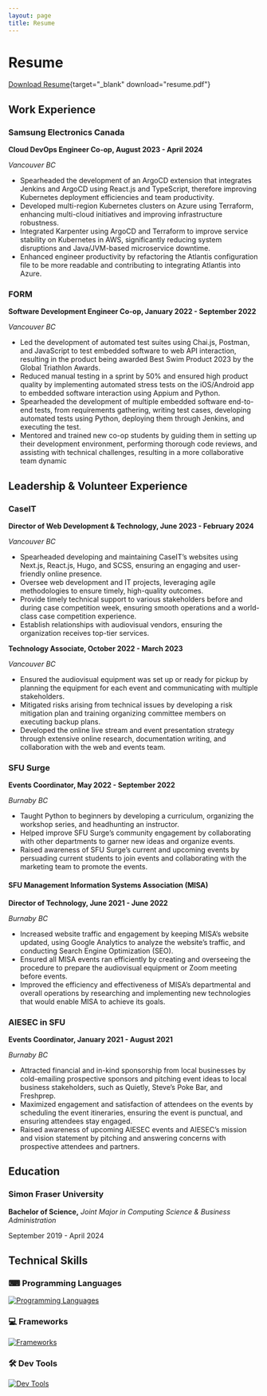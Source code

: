 ```yaml
---
layout: page
title: Resume
---
```


# Resume

[Download Resume](resume.pdf){target="_blank" download="resume.pdf"}

## Work Experience

### Samsung Electronics Canada

**Cloud DevOps Engineer Co-op, August 2023 - April 2024**

_Vancouver BC_

- Spearheaded the development of an ArgoCD extension that integrates Jenkins and ArgoCD using React.js and TypeScript, therefore improving Kubernetes deployment efficiencies and team productivity.
- Developed multi-region Kubernetes clusters on Azure using Terraform, enhancing multi-cloud initiatives and improving infrastructure robustness.
- Integrated Karpenter using ArgoCD and Terraform to improve service stability on Kubernetes in AWS, significantly reducing system disruptions and Java/JVM-based microservice downtime.
- Enhanced engineer productivity by refactoring the Atlantis configuration file to be more readable and contributing to integrating Atlantis into Azure.

### FORM

**Software Development Engineer Co-op, January 2022 - September 2022**

_Vancouver BC_

- Led the development of automated test suites using Chai.js, Postman, and JavaScript to test embedded software to web API interaction, resulting in the product being awarded Best Swim Product 2023 by the Global Triathlon Awards.
- Reduced manual testing in a sprint by 50% and ensured high product quality by implementing automated stress tests on the iOS/Android app to embedded software interaction using Appium and Python.
- Spearheaded the development of multiple embedded software end-to-end tests, from requirements gathering, writing test cases, developing automated tests using Python, deploying them through Jenkins, and executing the test.
- Mentored and trained new co-op students by guiding them in setting up their development environment, performing thorough code reviews, and assisting with technical challenges, resulting in a more collaborative team dynamic

## Leadership & Volunteer Experience

### CaseIT

**Director of Web Development & Technology, June 2023 - February 2024**

_Vancouver BC_

- Spearheaded developing and maintaining CaseIT’s websites using Next.js, React.js, Hugo, and SCSS, ensuring an engaging and user-friendly online presence.
- Oversee web development and IT projects, leveraging agile methodologies to ensure timely, high-quality outcomes.
- Provide timely technical support to various stakeholders before and during case competition week, ensuring smooth operations and a world-class case competition experience.
- Establish relationships with audiovisual vendors, ensuring the organization receives top-tier services.

**Technology Associate, October 2022 - March 2023**

_Vancouver BC_

- Ensured the audiovisual equipment was set up or ready for pickup by planning the equipment for each event and communicating with multiple stakeholders.
- Mitigated risks arising from technical issues by developing a risk mitigation plan and training organizing committee members on executing backup plans.
- Developed the online live stream and event presentation strategy through extensive online research, documentation writing, and collaboration with the web and events team.

### SFU Surge

**Events Coordinator, May 2022 - September 2022**

_Burnaby BC_

- Taught Python to beginners by developing a curriculum, organizing the workshop series, and headhunting an instructor.
- Helped improve SFU Surge’s community engagement by collaborating with other departments to garner new ideas and organize events.
- Raised awareness of SFU Surge’s current and upcoming events by persuading current students to join events and collaborating with the marketing team to promote the events.

#### SFU Management Information Systems Association (MISA)

**Director of Technology, June 2021 - June 2022**

_Burnaby BC_

- Increased website traffic and engagement by keeping MISA’s website updated, using Google Analytics to analyze the website’s traffic, and conducting Search Engine Optimization (SEO).
- Ensured all MISA events ran efficiently by creating and overseeing the procedure to prepare the audiovisual equipment or Zoom meeting before events.
- Improved the efficiency and effectiveness of MISA’s departmental and overall operations by researching and implementing new technologies that would enable MISA to achieve its goals.

### AIESEC in SFU

**Events Coordinator, January 2021 - August 2021**

_Burnaby BC_

- Attracted financial and in-kind sponsorship from local businesses by cold-emailing prospective sponsors and pitching event ideas to local business stakeholders, such as Quietly, Steve’s Poke Bar, and Freshprep.
- Maximized engagement and satisfaction of attendees on the events by scheduling the event itineraries, ensuring the event is punctual, and ensuring attendees stay engaged.
- Raised awareness of upcoming AIESEC events and AIESEC’s mission and vision statement by pitching and answering concerns with prospective attendees and partners.

## Education

### Simon Fraser University

**Bachelor of Science,** _Joint Major in Computing Science & Business Administration_

September 2019 - April 2024

## Technical Skills

### ⌨ Programming Languages

[![Programming Languages](https://skillicons.dev/icons?i=python,ts,js,java,c,golang,terraform)](https://skillicons.dev)

### 💻 Frameworks

[![Frameworks](https://skillicons.dev/icons?i=vue,react,nodejs,express,next,nuxt,tailwind,prisma,spring)](https://skillicons.dev)

### 🛠 Dev Tools

[![Dev Tools](https://skillicons.dev/icons?i=bash,postman,github,git,jenkins,grafana,aws,gcp,azure,kubernetes,docker)](https://skillicons.dev)
